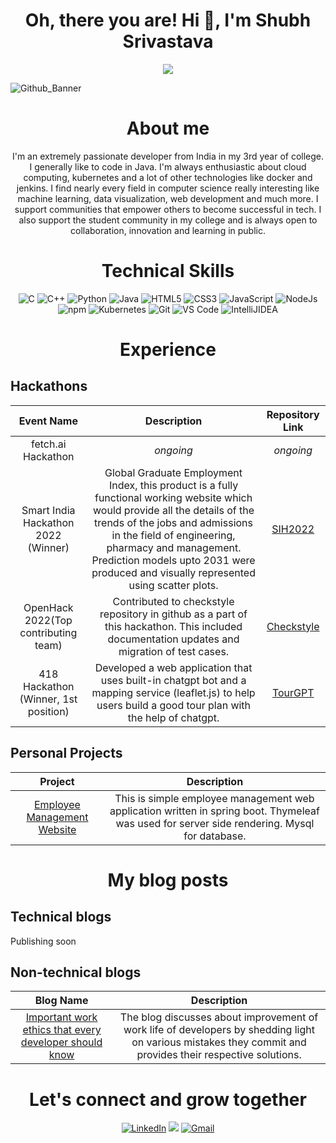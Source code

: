 

<h1 align="center">Oh, there you are! Hi 👋, I'm Shubh Srivastava</h1>

<p align="center">
  <a href="https://github.com/DenverCoder1/readme-typing-svg"><img src="https://readme-typing-svg.herokuapp.com?font=Time+New+Roman&color=cyan&size=25&center=true&vCenter=true&width=600&height=100&lines=नमस्ते+Hello+Привет+你好+salut;Computer+Science+Student+From+India;Hackathon+Master;Cloud+Engineering+Enthusiast;Love+To+Collaborate;Building+Strong+Communities"></a>
</p>

<img align="center">![Github_Banner](https://user-images.githubusercontent.com/90137881/220087613-c6ffbecf-d762-4a0f-b08f-414ab680d0bf.png)</img>
<h1 align="center">About me</h1>

 
<p align="center">I'm an extremely passionate developer from India in my 3rd year of college. I generally like to code in Java. I'm always enthusiastic about cloud computing, kubernetes and a lot of other technologies like docker and jenkins. I find nearly every field in computer science really interesting like machine learning, data visualization, web development and much more. I support communities that empower others to become successful in tech. I also support the student community in my college and is always open to collaboration, innovation and learning in public. </p>

  
<h1 align="center">Technical Skills</h1>
<p align="center"> 
<img alt="C" src="https://img.shields.io/badge/c-%2300599C.svg?&style=for-the-badge&logo=c&logoColor=white" />
<img alt="C++" src="https://img.shields.io/badge/c++-%2300599C.svg?&style=for-the-badge&logo=c%2B%2B&ogoColor=white" />
 <img alt="Python" src="https://img.shields.io/badge/python-%2314354C.svg?style=for-the-badge&logo=python&logoColor=white"/>
 <img alt="Java" src="https://img.shields.io/badge/java-%23ED8B00.svg?&style=for-the-badge&logo=java&logoColor=white" />
<img alt="HTML5" src="https://img.shields.io/badge/html5-%23E34F26.svg?&style=for-the-badge&logo=html5&logoColor=white" />
 <img alt="CSS3" src="https://img.shields.io/badge/css3-%231572B6.svg?&style=for-the-badge&logo=css3&logoColor=white" />
 <img alt="JavaScript" src="https://img.shields.io/badge/javascript-%23323330.svg?&style=for-the-badge&logo=javascript&logoColor=%23F7DF1E" /> 
 <img alt="NodeJs" src="https://img.shields.io/badge/Node.js-339933?style=for-the-badge&logo=nodedotjs&logoColor=white" />
    <img alt="npm" src="https://img.shields.io/badge/npm-CB3837?style=for-the-badge&logo=npm&logoColor=white" />
    <img alt="Kubernetes" src="https://img.shields.io/badge/kubernetes-326ce5.svg?&style=for-the-badge&logo=kubernetes&logoColor=white" />
    <img alt="Git" src="https://img.shields.io/badge/Git-F05032?style=for-the-badge&logo=git&logoColor=white" />
    <img alt="VS Code" src="https://img.shields.io/badge/Visual_Studio_Code-0078D4?style=for-the-badge&logo=visual%20studio%20code&logoColor=white" />
    <img alt="IntelliJIDEA" src="https://img.shields.io/badge/IntelliJIDEA-000000.svg?style=for-the-badge&logo=intellij-idea&logoColor=white" />
</p>


<h1 align="center">Experience</h1>

<h2 align="left">Hackathons</h2>

| Event Name | Description | Repository Link |
| :---: | :---: | :---: |
| fetch.ai Hackathon |_ongoing_| _ongoing_ |
| Smart India Hackathon 2022 (Winner) | Global Graduate Employment Index, this product is a fully functional working website which would provide all the details of the trends of the jobs and admissions in the field of engineering, pharmacy and management.  Prediction models upto 2031 were produced and visually represented using scatter plots. | [SIH2022](https://github.com/shubh220922/Global-Graduate-Employment-Index-SIH-2022-project-) |
| OpenHack 2022(Top contributing team) | Contributed to checkstyle repository in github as a part of this hackathon. This included documentation updates and migration of test cases. | [Checkstyle](https://github.com/checkstyle/checkstyle/pulls?q=is%3Apr+author%3Ashubh220922+is%3Aclosed) |
| 418 Hackathon (Winner, 1st position) | Developed a web application that uses built-in chatgpt bot and a mapping service (leaflet.js) to help users build a good tour plan with the help of chatgpt. | [TourGPT](https://github.com/shubh220922/Aether-Hackathon-Project/tree/main) |

<h2 align="left">Personal Projects</h2>

| Project | Description |
| :---: | :---: |
| [Employee Management Website](https://github.com/shubh220922/Employee-Management-Website) | This is simple employee management web application written in spring boot. Thymeleaf was used for server side rendering. Mysql for database.|


<h1 align="center">My blog posts</h1>

<h2 align="left">Technical blogs</h2>

<!-- | Blog Name | Description |
| :---: | :---: |
| nil | nil | -->
<p>Publishing soon</p>

<h2 align="left">Non-technical blogs</h2>

| Blog Name | Description | 
| :---: | :----: |  
| [Important work ethics that every developer should know](https://shubh220922.hashnode.dev/important-work-ethics-that-every-developer-should-know) | The blog discusses about improvement of work life of developers by shedding light on various mistakes they commit and provides their respective solutions. |
 
 <h1 align="center">Let's connect and grow together</h1>
 
 <div align="center">


<a  href="https://www.linkedin.com/in/shubh-srivastava-34a344220/" target="_blank"><img alt="LinkedIn" src="https://img.shields.io/badge/linkedin%20-%230077B5.svg?&style=for-the-badge&logo=linkedin&logoColor=white" /></a>
<a href="https://twitter.com/shubh220922" target="_blank"><img src="https://img.shields.io/badge/twitter-%2300acee.svg?&style=for-the-badge&logo=twitter&logoColor=white&alt=twitter" /></a>
<a href="mailto:shubh22.srivastava@gmail.com"><img  alt="Gmail" src="https://img.shields.io/badge/Gmail-D14836?style=for-the-badge&logo=gmail&logoColor=white" />
  </a> 
</div>




  
  
  

